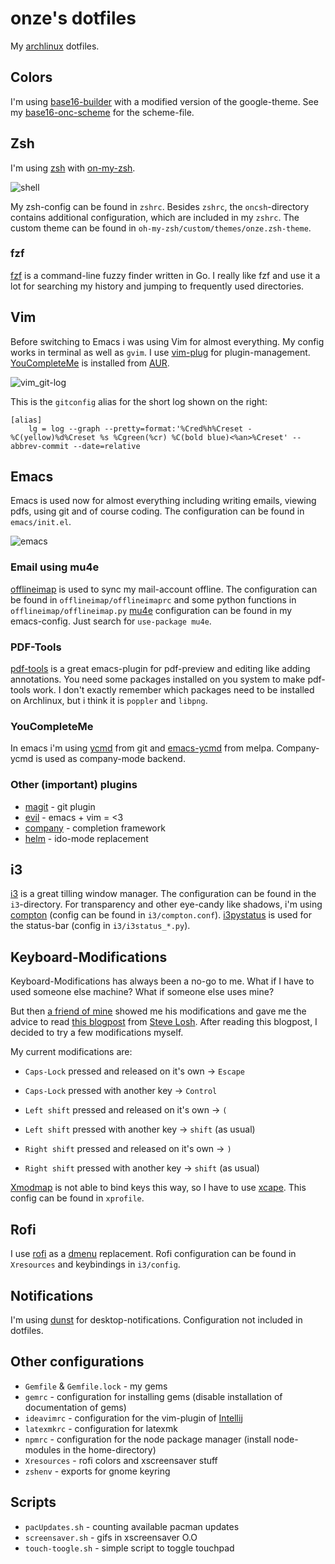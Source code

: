 # onze's dotfiles

My [archlinux](https://www.archlinux.org/) dotfiles.

## Colors

I'm using [base16-builder](https://github.com/base16-builder/base16-builder) with a modified version of the google-theme. 
See my [base16-onc-scheme](https://github.com/onc/base16-onc-scheme) for the scheme-file.

## Zsh

I'm using [zsh](http://www.zsh.org/) with [on-my-zsh](https://github.com/robbyrussell/oh-my-zsh).

![shell](https://github.com/onc/dotfiles/blob/master/screenshots/zsh.png)

My zsh-config can be found in `zshrc`.
Besides `zshrc`, the `oncsh`-directory contains additional configuration, which are included in my `zshrc`.
The custom theme can be found in `oh-my-zsh/custom/themes/onze.zsh-theme`.

### fzf

[fzf](https://github.com/junegunn/fzf) is a command-line fuzzy finder written in Go.
I really like fzf and use it a lot for searching my history and jumping to frequently used directories.

## Vim

Before switching to Emacs i was using Vim for almost everything. My config works in terminal as well as `gvim`.
I use [vim-plug](https://github.com/junegunn/vim-plug) for plugin-management.
[YouCompleteMe](https://github.com/Valloric/YouCompleteMe) is installed from [AUR](https://aur.archlinux.org/).

![vim_git-log](https://github.com/onc/dotfiles/blob/master/screenshots/vim_git-log.png)

This is the `gitconfig` alias for the short log shown on the right:

```
[alias]
    lg = log --graph --pretty=format:'%Cred%h%Creset -%C(yellow)%d%Creset %s %Cgreen(%cr) %C(bold blue)<%an>%Creset' --abbrev-commit --date=relative
```

## Emacs

Emacs is used now for almost everything including writing emails, viewing pdfs, using git and of course coding.
The configuration can be found in `emacs/init.el`.

![emacs](https://github.com/onc/dotfiles/blob/master/screenshots/emacs.png)

### Email using mu4e

[offlineimap](http://www.offlineimap.org/) is used to sync my mail-account offline.
The configuration can be found in `offlineimap/offlineimaprc` and some python functions in `offlineimap/offlineimap.py`
[mu4e](https://www.djcbsoftware.nl/code/mu/mu4e.html) configuration can be found in my emacs-config.
Just search for `use-package mu4e`.

### PDF-Tools

[pdf-tools](https://github.com/politza/pdf-tools) is a great emacs-plugin for pdf-preview and editing like adding annotations.
You need some packages installed on you system to make pdf-tools work.
I don't exactly remember which packages need to be installed on Archlinux, but i think it is `poppler` and `libpng`.

### YouCompleteMe

In emacs i'm using [ycmd](https://github.com/Valloric/ycmd) from git and [emacs-ycmd](https://github.com/abingham/emacs-ycmd) from melpa.
Company-ycmd is used as company-mode backend.

### Other (important) plugins

- [magit](https://github.com/magit/magit) - git plugin
- [evil](https://www.emacswiki.org/emacs/Evil) - emacs + vim = <3
- [company](https://github.com/company-mode/company-mode) - completion framework
- [helm](https://github.com/emacs-helm/helm) - ido-mode replacement

## i3

[i3](https://i3wm.org/) is a great tilling window manager.
The configuration can be found in the `i3`-directory.
For transparency and other eye-candy like shadows, i'm using [compton](https://github.com/chjj/compton) (config can be found in `i3/compton.conf`).
[i3pystatus](https://github.com/enkore/i3pystatus) is used for the status-bar (config in `i3/i3status_*.py`).

## Keyboard-Modifications

Keyboard-Modifications has always been a no-go to me.
What if I have to used someone else machine?
What if someone else uses mine?

But then [a friend of mine](https://github.com/halbtuerke) showed me his modifications and gave me the advice to read [this blogpost](http://stevelosh.com/blog/2012/10/a-modern-space-cadet/) from [Steve Losh](http://stevelosh.com/).
After reading this blogpost, I decided to try a few modifications myself.

My current modifications are:

- `Caps-Lock` pressed and released on it's own -> `Escape`
- `Caps-Lock` pressed with another key -> `Control`

- `Left shift` pressed and released on it's own -> `(`
- `Left shift` pressed with another key -> `shift` (as usual)

- `Right shift` pressed and released on it's own -> `)`
- `Right shift` pressed with another key -> `shift` (as usual)

[Xmodmap](https://wiki.archlinux.org/index.php/xmodmap) is not able to bind keys this way, so I have to use [xcape](https://github.com/alols/xcape).
This config can be found in `xprofile`.

## Rofi

I use [rofi](https://github.com/DaveDavenport/rofi) as a [dmenu](http://tools.suckless.org/dmenu/) replacement.
Rofi configuration can be found in `Xresources` and keybindings in `i3/config`.

## Notifications

I'm using [dunst](http://knopwob.org/dunst/index.html) for desktop-notifications.
Configuration not included in dotfiles.

## Other configurations

- `Gemfile` & `Gemfile.lock` - my gems
- `gemrc` - configuration for installing gems (disable installation of documentation of gems)
- `ideavimrc` - configuration for the vim-plugin of [Intellij](https://www.jetbrains.com/idea/)
- `latexmkrc` - configuration for latexmk
- `npmrc` - configuration for the node package manager (install node-modules in the home-directory)
- `Xresources` - rofi colors and xscreensaver stuff
- `zshenv` - exports for gnome keyring

## Scripts

- `pacUpdates.sh` - counting available pacman updates
- `screensaver.sh` - gifs in xscreensaver O.O
- `touch-toogle.sh` - simple script to toggle touchpad
